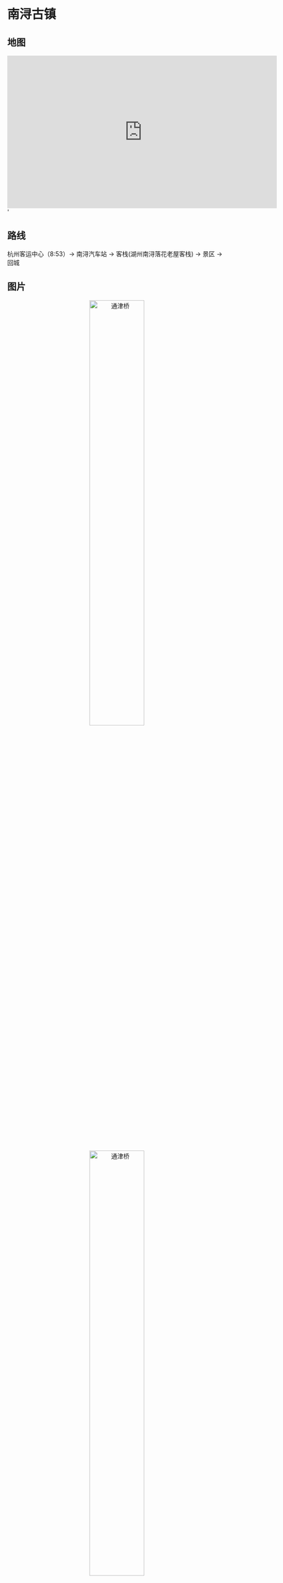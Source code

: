 # 南浔古镇

## 地图
<iframe width='620' height='350' frameborder='0' scrolling='no' marginheight='0' marginwidth='0' src='http://f.amap.com/6nPfb_0F84sDv'></iframe>'

## 路线

杭州客运中心（8:53）-> 南浔汽车站 -> 客栈(湖州南浔落花老屋客栈) -> 景区 -> 回城

## 图片
<div  align="center">
<img alt="通津桥" src ="http://upload.ouliu.net/i/201803242141464sjil.jpeg" width="50%" align=center />    
<img alt="通津桥" src ="http://upload.ouliu.net/i/20180324214827k7q6t.jpeg" width="50%" align=center />    
<img alt="廊桥" src ="http://upload.ouliu.net/i/20180324214856cf7fz.jpeg" width="50%" align=center />    
<img alt="柯基" src ="http://upload.ouliu.net/i/20180324214856cf7fz.jpeg" width="50%" align=center />    
<img alt="阿黄" src ="http://upload.ouliu.net/i/201803242150007q5k9.jpeg" width="50%" align=center />    
<img alt="不知道叫啥的🌺" src ="http://upload.ouliu.net/i/20180324215037npvtr.jpeg" width="50%" align=center />    
<img alt="不知道叫啥的🌺" src ="http://upload.ouliu.net/i/20180324215115vv9bl.jpeg" width="50%" align=center />    
<img alt="不停不说不看🙉🙊🙈" src ="http://upload.ouliu.net/i/20180324215152qcj89.jpeg" width="50%" align=center />    
</div>

## 备注
* 时长：一日即可玩完
* 花费：不贵
* 吃喝：一般
* 状态：适合养老